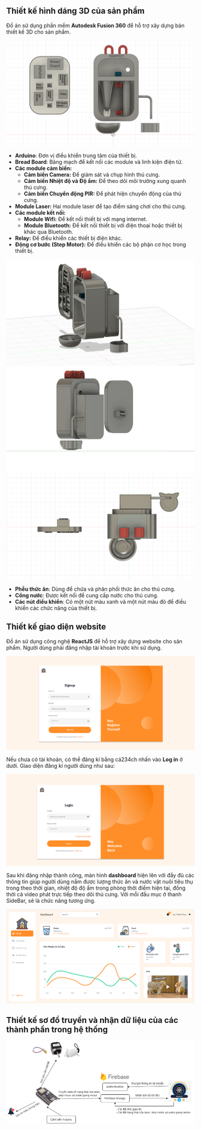 
## Thiết kế hình dáng 3D của sản phẩm

Đồ án sử dụng phần mềm **Autodesk Fusion 360** để hỗ trợ xây dựng bản thiết kế 3D cho sản phẩm. 

![img](front.png)

* **Arduino**: Đơn vị điều khiển trung tâm của thiết bị.
* **Bread Board**: Bảng mạch để kết nối các module và linh kiện điện tử.
* **Các module cảm biến:**
    + **Cảm biến Camera:** Để giám sát và chụp hình thú cưng.
    + **Cảm biến Nhiệt độ và Độ ẩm:** Để theo dõi môi trường xung quanh thú cưng.
    + **Cảm biến Chuyển động PIR:** Để phát hiện chuyển động của thú cưng.
* **Module Laser:** Hai module laser để tạo điểm sáng chơi cho thú cưng.
* **Các module kết nối:**
    + **Module Wifi:** Để kết nối thiết bị với mạng internet.
    + **Module Bluetooth:** Để kết nối thiết bị với điện thoại hoặc thiết bị khác qua Bluetooth.
* **Relay:** Để điều khiển các thiết bị điện khác.
* **Động cơ bước (Step Motor):** Để điều khiển các bộ phận cơ học trong thiết bị.

![img](right.png)
![img](back.png)
![img](top.png)
* **Phễu thức ăn**: Dùng để chứa và phân phối thức ăn cho thú cưng.
* **Cổng nước**: Được kết nối để cung cấp nước cho thú cưng.
* **Các nút điều khiển**: Có một nút màu xanh và một nút màu đỏ để điều khiển các chức năng của thiết bị.

## Thiết kế giao diện website

Đồ án sử dụng công nghệ **ReactJS** để hỗ trợ xây dựng website cho sản phẩm. Người dùng phải đăng nhập tài khoản trước khi sử dụng.

![img](signup.png)

Nếu chưa có tài khoản, có thể đăng kí bằng cá234ch nhấn vào **Log in** ở dưới. Giao diện đăng kí người dùng như sau:

![img](login.png)

Sau khi đăng nhập thành công, màn hình **dashboard** hiện lên với đầy đủ các thông tin giúp người dùng nắm được lượng thức ăn và nước vật nuôi tiêu thụ trong theo thời gian, nhiệt độ độ ẩm trong phòng thời điểm hiện tại, đồng thời cả video phát trực tiếp theo dõi thú cưng. Với mỗi đầu mục ở thanh SideBar, sẽ là chức năng tương ứng.

![img](dashboard.png)

## Thiết kế sơ đồ truyền và nhận dữ liệu của các thành phần trong hệ thống



![img](diagram.png)



